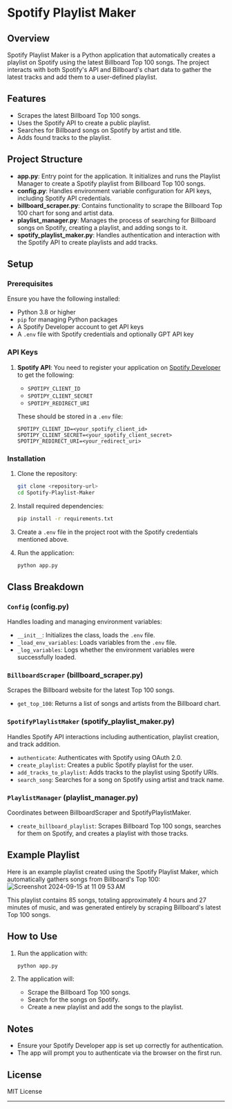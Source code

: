 # Spotify Playlist Maker

## Overview
Spotify Playlist Maker is a Python application that automatically creates a playlist on Spotify using the latest Billboard Top 100 songs. The project interacts with both Spotify's API and Billboard's chart data to gather the latest tracks and add them to a user-defined playlist.

## Features
- Scrapes the latest Billboard Top 100 songs.
- Uses the Spotify API to create a public playlist.
- Searches for Billboard songs on Spotify by artist and title.
- Adds found tracks to the playlist.

## Project Structure

- **app.py**: Entry point for the application. It initializes and runs the Playlist Manager to create a Spotify playlist from Billboard Top 100 songs.
- **config.py**: Handles environment variable configuration for API keys, including Spotify API credentials.
- **billboard_scraper.py**: Contains functionality to scrape the Billboard Top 100 chart for song and artist data.
- **playlist_manager.py**: Manages the process of searching for Billboard songs on Spotify, creating a playlist, and adding songs to it.
- **spotify_playlist_maker.py**: Handles authentication and interaction with the Spotify API to create playlists and add tracks.

## Setup

### Prerequisites
Ensure you have the following installed:
- Python 3.8 or higher
- `pip` for managing Python packages
- A Spotify Developer account to get API keys
- A `.env` file with Spotify credentials and optionally GPT API key

### API Keys
1. **Spotify API**: You need to register your application on [Spotify Developer](https://developer.spotify.com/dashboard/login) to get the following:
   - `SPOTIPY_CLIENT_ID`
   - `SPOTIPY_CLIENT_SECRET`
   - `SPOTIPY_REDIRECT_URI`
   
   These should be stored in a `.env` file:
   ```
   SPOTIPY_CLIENT_ID=<your_spotify_client_id>
   SPOTIPY_CLIENT_SECRET=<your_spotify_client_secret>
   SPOTIPY_REDIRECT_URI=<your_redirect_uri>
   ```

### Installation
1. Clone the repository:
   ```bash
   git clone <repository-url>
   cd Spotify-Playlist-Maker
   ```

2. Install required dependencies:
   ```bash
   pip install -r requirements.txt
   ```

3. Create a `.env` file in the project root with the Spotify credentials mentioned above.

4. Run the application:
   ```bash
   python app.py
   ```

## Class Breakdown

### `Config` (config.py)
Handles loading and managing environment variables:
- `__init__`: Initializes the class, loads the `.env` file.
- `_load_env_variables`: Loads variables from the `.env` file.
- `_log_variables`: Logs whether the environment variables were successfully loaded.

### `BillboardScraper` (billboard_scraper.py)
Scrapes the Billboard website for the latest Top 100 songs.
- `get_top_100`: Returns a list of songs and artists from the Billboard chart.

### `SpotifyPlaylistMaker` (spotify_playlist_maker.py)
Handles Spotify API interactions including authentication, playlist creation, and track addition.
- `authenticate`: Authenticates with Spotify using OAuth 2.0.
- `create_playlist`: Creates a public Spotify playlist for the user.
- `add_tracks_to_playlist`: Adds tracks to the playlist using Spotify URIs.
- `search_song`: Searches for a song on Spotify using artist and track name.

### `PlaylistManager` (playlist_manager.py)
Coordinates between BillboardScraper and SpotifyPlaylistMaker.
- `create_billboard_playlist`: Scrapes Billboard Top 100 songs, searches for them on Spotify, and creates a playlist with those tracks.

## Example Playlist

Here is an example playlist created using the Spotify Playlist Maker, which automatically gathers songs from Billboard's Top 100:
![Screenshot 2024-09-15 at 11 09 53 AM](https://github.com/user-attachments/assets/c5bce71d-07e3-41a9-bf79-c56671493086)

This playlist contains 85 songs, totaling approximately 4 hours and 27 minutes of music, and was generated entirely by scraping Billboard's latest Top 100 songs.

## How to Use

1. Run the application with:
   ```bash
   python app.py
   ```

2. The application will:
   - Scrape the Billboard Top 100 songs.
   - Search for the songs on Spotify.
   - Create a new playlist and add the songs to the playlist.

## Notes
- Ensure your Spotify Developer app is set up correctly for authentication.
- The app will prompt you to authenticate via the browser on the first run.

## License
MIT License

---
